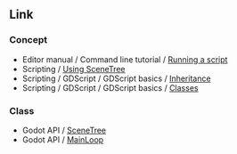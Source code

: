 
## Link

### Concept

* Editor manual / Command line tutorial / [Running a script](https://docs.godotengine.org/en/stable/tutorials/editor/command_line_tutorial.html#running-a-script)
* Scripting / [Using SceneTree](https://docs.godotengine.org/en/stable/tutorials/scripting/scene_tree.html)
* Scripting / GDScript / GDScript basics / [Inheritance](https://docs.godotengine.org/en/stable/tutorials/scripting/gdscript/gdscript_basics.html#inheritance)
* Scripting / GDScript / GDScript basics / [Classes](https://docs.godotengine.org/en/stable/tutorials/scripting/gdscript/gdscript_basics.html#classes)

### Class

* Godot API / [SceneTree](https://docs.godotengine.org/en/stable/classes/class_scenetree.html#class-scenetree)
* Godot API / [MainLoop](https://docs.godotengine.org/en/stable/classes/class_mainloop.html#class-mainloop)
